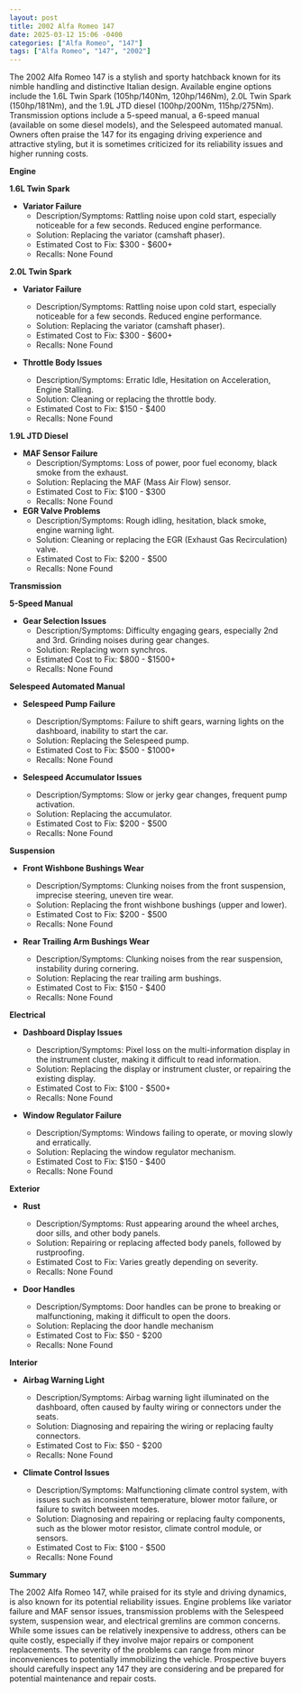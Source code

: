 ```yaml
---
layout: post
title: 2002 Alfa Romeo 147
date: 2025-03-12 15:06 -0400
categories: ["Alfa Romeo", "147"]
tags: ["Alfa Romeo", "147", "2002"]
---
```

The 2002 Alfa Romeo 147 is a stylish and sporty hatchback known for its nimble handling and distinctive Italian design. Available engine options include the 1.6L Twin Spark (105hp/140Nm, 120hp/146Nm), 2.0L Twin Spark (150hp/181Nm), and the 1.9L JTD diesel (100hp/200Nm, 115hp/275Nm). Transmission options include a 5-speed manual, a 6-speed manual (available on some diesel models), and the Selespeed automated manual. Owners often praise the 147 for its engaging driving experience and attractive styling, but it is sometimes criticized for its reliability issues and higher running costs.

**Engine**

**1.6L Twin Spark**

*   **Variator Failure**
    *   Description/Symptoms: Rattling noise upon cold start, especially noticeable for a few seconds. Reduced engine performance.
    *   Solution: Replacing the variator (camshaft phaser).
    *   Estimated Cost to Fix: $300 - $600+
    *   Recalls: None Found

**2.0L Twin Spark**

*   **Variator Failure**
    *   Description/Symptoms: Rattling noise upon cold start, especially noticeable for a few seconds. Reduced engine performance.
    *   Solution: Replacing the variator (camshaft phaser).
    *   Estimated Cost to Fix: $300 - $600+
    *   Recalls: None Found

*   **Throttle Body Issues**
    * Description/Symptoms: Erratic Idle, Hesitation on Acceleration, Engine Stalling.
    * Solution: Cleaning or replacing the throttle body.
    * Estimated Cost to Fix: $150 - $400
    * Recalls: None Found

**1.9L JTD Diesel**

*   **MAF Sensor Failure**
    *   Description/Symptoms: Loss of power, poor fuel economy, black smoke from the exhaust.
    *   Solution: Replacing the MAF (Mass Air Flow) sensor.
    *   Estimated Cost to Fix: $100 - $300
    *   Recalls: None Found
*   **EGR Valve Problems**
    *   Description/Symptoms: Rough idling, hesitation, black smoke, engine warning light.
    *   Solution: Cleaning or replacing the EGR (Exhaust Gas Recirculation) valve.
    *   Estimated Cost to Fix: $200 - $500
    *   Recalls: None Found

**Transmission**

**5-Speed Manual**

*   **Gear Selection Issues**
    *   Description/Symptoms: Difficulty engaging gears, especially 2nd and 3rd. Grinding noises during gear changes.
    *   Solution: Replacing worn synchros.
    *   Estimated Cost to Fix: $800 - $1500+
    *   Recalls: None Found

**Selespeed Automated Manual**

*   **Selespeed Pump Failure**
    *   Description/Symptoms: Failure to shift gears, warning lights on the dashboard, inability to start the car.
    *   Solution: Replacing the Selespeed pump.
    *   Estimated Cost to Fix: $500 - $1000+
    *   Recalls: None Found

*   **Selespeed Accumulator Issues**
    *   Description/Symptoms: Slow or jerky gear changes, frequent pump activation.
    *   Solution: Replacing the accumulator.
    *   Estimated Cost to Fix: $200 - $500
    *   Recalls: None Found

**Suspension**

*   **Front Wishbone Bushings Wear**
    *   Description/Symptoms: Clunking noises from the front suspension, imprecise steering, uneven tire wear.
    *   Solution: Replacing the front wishbone bushings (upper and lower).
    *   Estimated Cost to Fix: $200 - $500
    *   Recalls: None Found

*   **Rear Trailing Arm Bushings Wear**
    *   Description/Symptoms: Clunking noises from the rear suspension, instability during cornering.
    *   Solution: Replacing the rear trailing arm bushings.
    *   Estimated Cost to Fix: $150 - $400
    *   Recalls: None Found

**Electrical**

*   **Dashboard Display Issues**
    *   Description/Symptoms: Pixel loss on the multi-information display in the instrument cluster, making it difficult to read information.
    *   Solution: Replacing the display or instrument cluster, or repairing the existing display.
    *   Estimated Cost to Fix: $100 - $500+
    *   Recalls: None Found

*   **Window Regulator Failure**
    *   Description/Symptoms: Windows failing to operate, or moving slowly and erratically.
    *   Solution: Replacing the window regulator mechanism.
    *   Estimated Cost to Fix: $150 - $400
    *   Recalls: None Found

**Exterior**

*   **Rust**
    *   Description/Symptoms: Rust appearing around the wheel arches, door sills, and other body panels.
    *   Solution: Repairing or replacing affected body panels, followed by rustproofing.
    *   Estimated Cost to Fix: Varies greatly depending on severity.
    *   Recalls: None Found

*   **Door Handles**
    *   Description/Symptoms: Door handles can be prone to breaking or malfunctioning, making it difficult to open the doors.
    *   Solution: Replacing the door handle mechanism
    *   Estimated Cost to Fix: $50 - $200
    *   Recalls: None Found

**Interior**

*   **Airbag Warning Light**
    *   Description/Symptoms: Airbag warning light illuminated on the dashboard, often caused by faulty wiring or connectors under the seats.
    *   Solution: Diagnosing and repairing the wiring or replacing faulty connectors.
    *   Estimated Cost to Fix: $50 - $200
    *   Recalls: None Found

*   **Climate Control Issues**
    *   Description/Symptoms: Malfunctioning climate control system, with issues such as inconsistent temperature, blower motor failure, or failure to switch between modes.
    *   Solution: Diagnosing and repairing or replacing faulty components, such as the blower motor resistor, climate control module, or sensors.
    *   Estimated Cost to Fix: $100 - $500
    *   Recalls: None Found

**Summary**

The 2002 Alfa Romeo 147, while praised for its style and driving dynamics, is also known for its potential reliability issues. Engine problems like variator failure and MAF sensor issues, transmission problems with the Selespeed system, suspension wear, and electrical gremlins are common concerns. While some issues can be relatively inexpensive to address, others can be quite costly, especially if they involve major repairs or component replacements. The severity of the problems can range from minor inconveniences to potentially immobilizing the vehicle. Prospective buyers should carefully inspect any 147 they are considering and be prepared for potential maintenance and repair costs.


